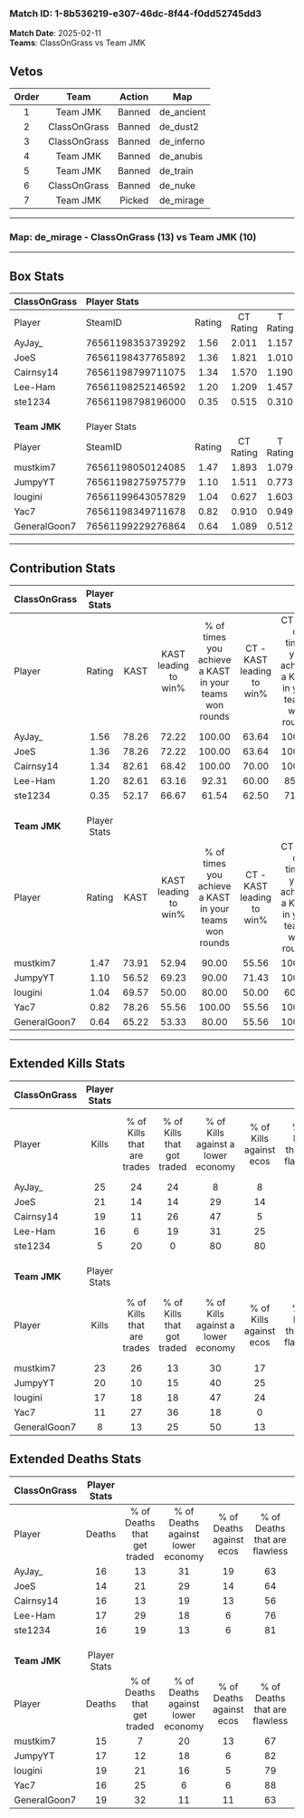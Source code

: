 ### Match ID: 1-8b536219-e307-46dc-8f44-f0dd52745dd3  
**Match Date**: 2025-02-11  
**Teams**: ClassOnGrass vs Team JMK  

## Vetos  

| Order | Team | Action | Map |
| :---: | :--: | :----: | --- |
| 1 | Team JMK | Banned | de_ancient |
| 2 | ClassOnGrass | Banned | de_dust2 |
| 3 | ClassOnGrass | Banned | de_inferno |
| 4 | Team JMK | Banned | de_anubis |
| 5 | Team JMK | Banned | de_train |
| 6 | ClassOnGrass | Banned | de_nuke |
| 7 | Team JMK | Picked | de_mirage |

---  

### **Map**: de_mirage - ClassOnGrass (13) vs Team JMK (10)  
---  

## Box Stats  

| **ClassOnGrass** | Player Stats      |        |           |          |       |       |       |         |        |      |     |
| :- | :- | :-: | :-: | :-: | :-: | :-: | :-: | :-: | :-: | :-: | :-: |
| Player           | SteamID           | Rating | CT Rating | T Rating | KAST  |  ADR  | Kills | Assists | Deaths | K/D  | HS% |
| AyJay_           | 76561198353739292 |  1.56  |   2.011   |  1.157   | 78.26 | 105.4 |  25   |    4    |   16   | 1.56 | 52  |
| JoeS             | 76561198437765892 |  1.36  |   1.821   |  1.010   | 78.26 | 79.0  |  21   |    3    |   14   | 1.50 | 52  |
| Cairnsy14        | 76561198799711075 |  1.34  |   1.570   |  1.190   | 82.61 | 94.4  |  19   |    7    |   16   | 1.19 | 47  |
| Lee-Ham          | 76561198252146592 |  1.20  |   1.209   |  1.457   | 82.61 | 90.8  |  16   |    8    |   17   | 0.94 | 68  |
| ste1234          | 76561198798196000 |  0.35  |   0.515   |  0.310   | 52.17 | 25.9  |   5   |    1    |   16   | 0.31 | 20  |
|                  |                   |        |           |          |       |       |       |         |        |      |     |
|                  |                   |        |           |          |       |       |       |         |        |      |     |
|                  |                   |        |           |          |       |       |       |         |        |      |     |
| **Team JMK**     | Player Stats      |        |           |          |       |       |       |         |        |      |     |
| Player           | SteamID           | Rating | CT Rating | T Rating | KAST  |  ADR  | Kills | Assists | Deaths | K/D  | HS% |
| mustkim7         | 76561198050124085 |  1.47  |   1.893   |  1.079   | 73.91 | 102.8 |  23   |    5    |   15   | 1.53 | 56  |
| JumpyYT          | 76561198275975779 |  1.10  |   1.511   |  0.773   | 56.52 | 84.7  |  20   |    0    |   17   | 1.18 | 70  |
| lougini          | 76561199643057829 |  1.04  |   0.627   |  1.603   | 69.57 | 82.0  |  17   |    3    |   19   | 0.89 | 64  |
| Yac7             | 76561198349711678 |  0.82  |   0.910   |  0.949   | 78.26 | 42.2  |  11   |    3    |   16   | 0.69 |  9  |
| GeneralGoon7     | 76561199229276864 |  0.64  |   1.089   |  0.512   | 65.22 | 63.1  |   8   |    9    |   19   | 0.42 | 87  |
---  

## Contribution Stats  

| **ClassOnGrass** | Player Stats |       |                      |                                                        |                           |                                                             |                          |                                                            |
| :- | :-: | :-: | :-: | :-: | :-: | :-: | :-: | :-: |
| Player           |    Rating    | KAST  | KAST leading to win% | % of times you achieve a KAST in your teams won rounds | CT - KAST leading to win% | CT - % of times you achieve a KAST in your teams won rounds | T - KAST leading to win% | T - % of times you achieve a KAST in your teams won rounds |
| AyJay_           |     1.56     | 78.26 |        72.22         |                         100.00                         |           63.64           |                           100.00                            |          85.71           |                           100.00                           |
| JoeS             |     1.36     | 78.26 |        72.22         |                         100.00                         |           63.64           |                           100.00                            |          85.71           |                           100.00                           |
| Cairnsy14        |     1.34     | 82.61 |        68.42         |                         100.00                         |           70.00           |                           100.00                            |          66.67           |                           100.00                           |
| Lee-Ham          |     1.20     | 82.61 |        63.16         |                         92.31                          |           60.00           |                            85.71                            |          66.67           |                           100.00                           |
| ste1234          |     0.35     | 52.17 |        66.67         |                         61.54                          |           62.50           |                            71.43                            |          75.00           |                           50.00                            |
|                  |              |       |                      |                                                        |                           |                                                             |                          |                                                            |
|                  |              |       |                      |                                                        |                           |                                                             |                          |                                                            |
|                  |              |       |                      |                                                        |                           |                                                             |                          |                                                            |
| **Team JMK**     | Player Stats |       |                      |                                                        |                           |                                                             |                          |                                                            |
| Player           |    Rating    | KAST  | KAST leading to win% | % of times you achieve a KAST in your teams won rounds | CT - KAST leading to win% | CT - % of times you achieve a KAST in your teams won rounds | T - KAST leading to win% | T - % of times you achieve a KAST in your teams won rounds |
| mustkim7         |     1.47     | 73.91 |        52.94         |                         90.00                          |           55.56           |                           100.00                            |          50.00           |                           80.00                            |
| JumpyYT          |     1.10     | 56.52 |        69.23         |                         90.00                          |           71.43           |                           100.00                            |          66.67           |                           80.00                            |
| lougini          |     1.04     | 69.57 |        50.00         |                         80.00                          |           50.00           |                            60.00                            |          50.00           |                           100.00                           |
| Yac7             |     0.82     | 78.26 |        55.56         |                         100.00                         |           55.56           |                           100.00                            |          55.56           |                           100.00                           |
| GeneralGoon7     |     0.64     | 65.22 |        53.33         |                         80.00                          |           55.56           |                           100.00                            |          50.00           |                           60.00                            |
---  

## Extended Kills Stats  

| **ClassOnGrass** | Player Stats |                            |                            |                                    |                         |                              |                                 |                                       |                    |           |
| :- | :-: | :-: | :-: | :-: | :-: | :-: | :-: | :-: | :-: | :-: |
| Player           |    Kills     | % of Kills that are trades | % of Kills that got traded | % of Kills against a lower economy | % of Kills against ecos | % of Kills that are flawless | % of Kills that are close duels | % of Kills that are assisted by flash | Pistol Round Kills | AWP Kills |
| AyJay_           |      25      |             24             |             24             |                 8                  |            8            |              56              |               12                |                   0                   |         5          |     0     |
| JoeS             |      21      |             14             |             14             |                 29                 |           14            |              81              |                0                |                   0                   |         1          |     0     |
| Cairnsy14        |      19      |             11             |             26             |                 47                 |            5            |              79              |                0                |                   0                   |         1          |     0     |
| Lee-Ham          |      16      |             6              |             19             |                 31                 |           25            |              88              |                6                |                   6                   |         1          |     0     |
| ste1234          |      5       |             20             |             0              |                 80                 |           80            |              60              |                0                |                   0                   |         1          |     0     |
|                  |              |                            |                            |                                    |                         |                              |                                 |                                       |                    |           |
|                  |              |                            |                            |                                    |                         |                              |                                 |                                       |                    |           |
|                  |              |                            |                            |                                    |                         |                              |                                 |                                       |                    |           |
| **Team JMK**     | Player Stats |                            |                            |                                    |                         |                              |                                 |                                       |                    |           |
| Player           |    Kills     | % of Kills that are trades | % of Kills that got traded | % of Kills against a lower economy | % of Kills against ecos | % of Kills that are flawless | % of Kills that are close duels | % of Kills that are assisted by flash | Pistol Round Kills | AWP Kills |
| mustkim7         |      23      |             26             |             13             |                 30                 |           17            |              78              |                0                |                   0                   |         2          |     0     |
| JumpyYT          |      20      |             10             |             15             |                 40                 |           25            |              65              |               10                |                   5                   |         1          |     0     |
| lougini          |      17      |             18             |             18             |                 47                 |           24            |              65              |               12                |                   6                   |         2          |     0     |
| Yac7             |      11      |             27             |             36             |                 18                 |            0            |              64              |                9                |                   0                   |         1          |     6     |
| GeneralGoon7     |      8       |             13             |             25             |                 50                 |           13            |              63              |                0                |                   0                   |         1          |     0     |
## Extended Deaths Stats  

| **ClassOnGrass** | Player Stats |                             |                                   |                          |                               |                            |                           |               |
| :- | :-: | :-: | :-: | :-: | :-: | :-: | :-: | :-: |
| Player           |    Deaths    | % of Deaths that get traded | % of Deaths against lower economy | % of Deaths against ecos | % of Deaths that are flawless | % of Deaths that are close | % of Deaths while blinded | Deaths to AWP |
| AyJay_           |      16      |             13              |                31                 |            19            |              63               |             6              |             0             |       2       |
| JoeS             |      14      |             21              |                29                 |            14            |              64               |             0              |             0             |       0       |
| Cairnsy14        |      16      |             13              |                19                 |            13            |              56               |             13             |             6             |       1       |
| Lee-Ham          |      17      |             29              |                18                 |            6             |              76               |             12             |             0             |       2       |
| ste1234          |      16      |             19              |                13                 |            6             |              81               |             0              |             6             |       1       |
|                  |              |                             |                                   |                          |                               |                            |                           |               |
|                  |              |                             |                                   |                          |                               |                            |                           |               |
|                  |              |                             |                                   |                          |                               |                            |                           |               |
| **Team JMK**     | Player Stats |                             |                                   |                          |                               |                            |                           |               |
| Player           |    Deaths    | % of Deaths that get traded | % of Deaths against lower economy | % of Deaths against ecos | % of Deaths that are flawless | % of Deaths that are close | % of Deaths while blinded | Deaths to AWP |
| mustkim7         |      15      |              7              |                20                 |            13            |              67               |             7              |             0             |       0       |
| JumpyYT          |      17      |             12              |                18                 |            6             |              82               |             0              |             6             |       0       |
| lougini          |      19      |             21              |                16                 |            5             |              79               |             5              |             0             |       0       |
| Yac7             |      16      |             25              |                 6                 |            6             |              88               |             0              |             0             |       0       |
| GeneralGoon7     |      19      |             32              |                11                 |            11            |              63               |             11             |             0             |       0       |
